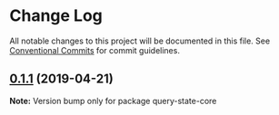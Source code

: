 # Change Log

All notable changes to this project will be documented in this file.
See [Conventional Commits](https://conventionalcommits.org) for commit guidelines.

## [0.1.1](https://github.com/xiel/location-state/compare/v0.0.1-alpha.2...v0.1.1) (2019-04-21)

**Note:** Version bump only for package query-state-core
